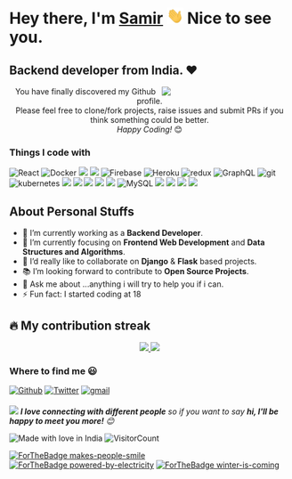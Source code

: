<h1>Hey there, I'm <a  href="https://github.com/samir321-pixel">Samir</a> <img  src="https://raw.githubusercontent.com/ABSphreak/ABSphreak/master/gifs/Hi.gif" width="30px"> Nice to see you.</h1>

<h2>Backend developer from India. ❤️ </h2>
<img align='right' src="https://media.giphy.com/media/M9gbBd9nbDrOTu1Mqx/giphy.gif" width="230">
<div align="center">
You have finally discovered my Github profile. <br>
Please feel free to clone/fork projects, raise issues and submit PRs if you think something could be better. <br>
<i>Happy Coding!</i> 😊
</div>
<h3>Things I code with</h3>
<p>
  <img alt="React" src="https://img.shields.io/badge/React-3776AB?style=for-the-badge&logo=react&logoColor=white" />
  <img alt="Docker" src="https://img.shields.io/badge/Docker-F7DF1E?style=for-the-badge&logo=docker&logoColor=black" />
    <img src="https://img.shields.io/badge/Bootstrap-563D7C?style=for-the-badge&logo=bootstrap&logoColor=white"/>
    <img src="https://img.shields.io/badge/JavaScript-F7DF1E?style=for-the-badge&logo=javascript&logoColor=black"/>
         <img alt="Firebase" src="https://img.shields.io/badge/Firebase-0081CB?&style=for-the-badge&logo=firebase&logoColor=white" />
  <img alt="Heroku" src="https://img.shields.io/badge/Heroku-092E20?style=for-the-badge&logo=heroku&logoColor=white" />
  <img alt="redux" src="https://img.shields.io/badge/Redux-FF4500?style=for-the-badge&logo=redux&logoColor=white" />
  <img alt="GraphQL" src="https://img.shields.io/badge/GraphQL-FF4500?style=for-the-badge&logo=graphql&logoColor=white" />
  <img alt="git" src="https://img.shields.io/badge/Git-000000?style=for-the-badge&logo=git&logoColor=white" />
    <img alt="kubernetes" src="https://img.shields.io/badge/kubernetes-%23326ce5.svg?style=for-the-badge&logo=kubernetes&logoColor=white" />
    <img src="https://img.shields.io/badge/HTML-FF4500?style=for-the-badge&logo=html5&logoColor=white"/>
      <img src="https://img.shields.io/badge/Postman-FF6C37?style=for-the-badge&logo=postman&logoColor=white"/>
           <img src="https://img.shields.io/badge/postgres-0B96B2?style=for-the-badge&logo=postgresql&logoColor=white"/>
              <img src="https://img.shields.io/badge/Django-092E20?style=for-the-badge&logo=django&logoColor=white"/>
  <img src="https://img.shields.io/badge/Python-3776AB?style=for-the-badge&logo=python&logoColor=white"/>
     <img alt="MySQL" src="https://img.shields.io/badge/MySQL-0B96B2?style=for-the-badge&logo=postgresql&logoColor=white" />
    <img src="https://img.shields.io/badge/Flask-000000?style=for-the-badge&logo=flask&logoColor=white"/>
       <img src="https://img.shields.io/badge/CSS-0081CB?&style=for-the-badge&logo=css3&logoColor=white"/>
         <img src="https://img.shields.io/badge/MongoDB-%234ea94b.svg?style=for-the-badge&logo=mongodb&logoColor=white"/>
  <img src="https://img.shields.io/badge/django-%23092E20.svg?style=for-the-badge&logo=django&logoColor=white"/>
      </p>

## About Personal Stuffs
- 🔭 I’m currently working as a **Backend Developer**. 
- 🌱 I’m currently focusing on **Frontend Web Development** and **Data Structures and Algorithms**.
- 👯 I’d really like to collaborate on **Django** & **Flask** based projects.
- 📚 I’m looking forward to contribute to **Open Source Projects**.
- 💬 Ask me about ...anything i will try to help you if i can.
- ⚡ Fun fact: I started coding at 18

## 🔥 My contribution streak

<p align="center">
  <a href="https://github.com/samir321-pixel/github-readme-streak-stats">
    <img src="https://github-readme-streak-stats.herokuapp.com/?user=samir321-pixel&theme=highcontrast&hide_border=true&background=0D1117&stroke=0000"/>
        <img src="https://github-readme-stats.vercel.app/api?username=samir321-pixel&theme=highcontrast&show_icons=true"/>
  </a>
</p>
<!-- <a href="#"> <img src="https://github-readme-stats.vercel.app/api/top-langs/?username=samir321-pixel&layout=compact)"/>
  </a> -->



<h3>Where to find me 😃 </h3>
<p><a href="https://github.com/samir321-pixel" target="_blank"><img alt="Github" src="https://img.shields.io/badge/GitHub-%2312100E.svg?&style=for-the-badge&logo=Github&logoColor=white" /></a> <a href="https://twitter.com/Samir_Saitwal" target="_blank"><img alt="Twitter" src="https://img.shields.io/badge/twitter-%231DA1F2.svg?&style=for-the-badge&logo=twitter&logoColor=white" /></a> 
  <a href="saitwalsamir@gmail.com/?hl=en" target="_blank">
<img src=https://img.shields.io/badge/gmail-%23000000.svg?&style=for-the-badge&logo=gmail&logoColor=red alt=gmail style="margin-bottom: 5px;" />
</a> 
</p>

<img src="https://media.giphy.com/media/LnQjpWaON8nhr21vNW/giphy.gif" width="60"> <em><b>I love connecting with different people</b> so if you want to say <b>hi, I'll be happy to meet you more!</b> 😊</em>

![Made with love in India](https://madewithlove.now.sh/in?heart=true&template=for-the-badge)
![VisitorCount](https://profile-counter.glitch.me/VedantKhairnar/count.svg)


[![ForTheBadge makes-people-smile](http://ForTheBadge.com/images/badges/makes-people-smile.svg)](http://ForTheBadge.com)
[![ForTheBadge powered-by-electricity](http://ForTheBadge.com/images/badges/powered-by-electricity.svg)](http://ForTheBadge.com)
[![ForTheBadge winter-is-coming](http://ForTheBadge.com/images/badges/winter-is-coming.svg)](http://ForTheBadge.com)
